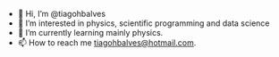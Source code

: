 - 👋 Hi, I’m @tiagohbalves
- 👀 I’m interested in physics, scientific programming and data science
- 🌱 I’m currently learning mainly physics.
- 📫 How to reach me tiagohbalves@hotmail.com.

<!---
tiagohbalves/tiagohbalves is a ✨ special ✨ repository because its `README.md` (this file) appears on your GitHub profile.
You can click the Preview link to take a look at your changes.
--->
